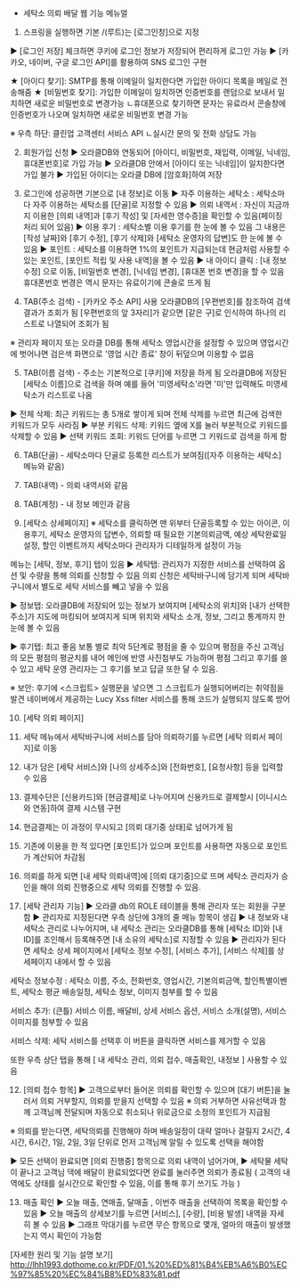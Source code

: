 * 세탁소 의뢰 배달 웹 기능 메뉴얼

1. 스프링을 실행하면 기본 /(루트)는 [로그인창]으로 지정 

▶ [로그인 저장] 체크하면 쿠키에 로그인 정보가 저장되어 편리하게 로그인 가능
▶ [카카오, 네이버, 구글 로그인 API]를 활용하여 SNS 로그인 구현

★ [아이디 찾기]: SMTP를 통해 이메일이 일치한다면 가입한 아이디 목록을 메일로 전송해줌 
★ [비밀번호 찾기]: 가입한 이메일이 일치하면 인증번호를 랜덤으로 보내서 일치하면 새로운 비밀번호로 변경가능
ㄴ휴대폰으로 찾기하면 문자는 유료라서 콘솔창에 인증번호가 나오며 일치하면 새로운 비밀번호 변경 가능

※ 우측 하단: 클린업 고객센터 서비스 API
ㄴ실시간 문의 및 전화 상담도 가능

2. 회원가입 신청
▶ 오라클DB와 연동되어 [아이디, 비밀번호, 재입력, 이메일, 닉네임, 휴대폰번호]로 가입 가능
▶ 오라클DB 안에서 [아이디 또는 닉네임]이 일치한다면 가입 불가
▶ 가입된 아이디는 오라클 DB에 [암호화]하여 저장

3. 로그인에 성공하면 기본으로 [내 정보]로 이동
▶ 자주 이용하는 세탁소 : 세탁소마다 자주 이용하는 세탁소를 [단골]로 지정할 수 있음
▶ 의뢰 내역서 : 자신이 지금까지 이용한 [의뢰 내역]과 [후기 작성] 및 [자세한 영수증]을 확인할 수 있음(페이징 처리 되어 있음)
▶ 이용 후기 : 세탁소별 이용 후기를 한 눈에 볼 수 있음 
그 내용은 [작성 날짜]와 [후기 수정], [후기 삭제]와 [세탁소 운영자의 답변]도 한 눈에 볼 수 있음
▶ 포인트 : 세탁소를 이용하면 1%의 포인트가 지급되는데 현금처럼 사용할 수 있는 포인트, [포인트 적립 및 사용 내역]을 볼 수 있음
▶ 내 아이디 클릭 : [내 정보 수정] 으로 이동, [비밀번호 변경], [닉네임 변경], [휴대폰 번호 변경]을 할 수 있음
휴대폰번호 번경은 역시 문자는 유료이기에 콘솔로 뜨게 됨

4. TAB(주소 검색) - [카카오 주소 API] 사용 
오라클DB의 [우편번호]를 참조하여 검색 결과가 조회가 됨
[우편번호의 앞 3자리]가 같으면 [같은 구]로 인식하여 하나의 리스트로 나열되어 조회가 됨

※ 관리자 페이지 또는 오라클 DB를 통해 세탁소 영업시간을 설정할 수 있으며 영업시간에 벗어나면
검은색 화면으로 '영업 시간 종료' 창이 뒤덮으며 이용할 수 없음 

5. TAB(이름 검색) - 주소는 기본적으로 [쿠키]에 저장을 하게 됨
오라클DB에 저장된 [세탁소 이름]으로 검색을 하며
예를 들어 '미영세탁소'라면 '미'만 입력해도 미영세탁소가 리스트로 나옴

▶ 전체 삭제: 최근 키워드는 총 5개로 쌓이게 되며 전체 삭제를 누르면 최근에 검색한 키워드가 모두 사라짐 
▶ 부분 키워드 삭제: 키워드 옆에 X를 눌러 부분적으로 키워드를 삭제할 수 있음
▶ 선택 키워드 조회: 키워드 단어를 누르면 그 키워드로 검색을 하게 함

6. TAB(단골) - 세탁소마다 단골로 등록한 리스트가 보여짐([자주 이용하는 세탁소] 메뉴와 같음)

7. TAB(내역) - 의뢰 내역서와 같음

8. TAB(계정) - 내 정보 메인과 같음

9. [세탁소 상세페이지]
※ 세탁소를 클릭하면 맨 위부터 단골등록할 수 있는 아이콘, 이용후기, 세탁소 운영자의 답변수, 
의뢰할 때 필요한 기본의뢰금액, 
예상 세탁완료일 설정, 할인 이벤트까지 세탁소마다 관리자가 디테일하게 설정이 가능

메뉴는 [세탁, 정보, 후기] 탭이 있음
▶ 세탁탭: 관리자가 지정한 서비스를 선택하여 옵션 및 수량을 통해 의뢰를 신청할 수 있음
의뢰 신청은 세탁바구니에 담기게 되며 세탁바구니에서 별도로 세탁 서비스를 빼고 넣을 수 있음

▶ 정보탭: 오라클DB에 저장되어 있는 정보가 보여지며 [세탁소의 위치]와 [내가 선택한 주소]가 지도에
마킹되어 보여지게 되며
위치와 세탁소 소개, 정보, 그리고 통계까지 한 눈에 볼 수 있음

▶ 후기탭: 최고 좋음 보통 별로 최악 5단계로 평점을 줄 수 있으며 
평점을 주신 고객님의 모든 평점의 평균치를 내어 메인에 반영
사진첨부도 가능하며 평점 그리고 후기를 쓸 수 있고 세탁 운영 관리자는 그 후기를 보고 답글 또한 달 수 있음.

※ 보안: 후기에 <스크립트> 실행문을 넣으면 그 스크립트가 실행되어버리는 취약점을 발견
네이버에서 제공하는 Lucy Xss filter 서비스를 통해 코드가 실행되지 않도록 방어

10. [세탁 의뢰 페이지]
1. 세탁 메뉴에서 세탁바구니에 서비스를 담아 의뢰하기를 누르면 [세탁 의뢰서 페이지]로 이동
2. 내가 담은 [세탁 서비스]와 [나의 상세주소]와 [전화번호], [요청사항] 등을 입력할 수 있음
3. 결제수단은 [신용카드]와 [현금결제]로 나누어지며 신용카드로 결제할시 [이니시스와 연동]하여 결제 시스템 구현
4. 현금결제는 이 과정이 무시되고 [의뢰 대기중 상태]로 넘어가게 됨
5. 기존에 이용을 한 적 있다면 [포인트]가 있으며 포인트를 사용하면 자동으로 포인트가 계산되어 차감됨
6. 의뢰를 하게 되면 [내 세탁 의뢰내역]에 [의뢰 대기중]으로 뜨며 세탁소 관리자가 승인을 해야 의뢰 진행중으로 
세탁 의뢰를 진행할 수 있음.

11. [세탁 관리자 기능]
▶ 오라클 db의 ROLE 테이블을 통해 관리자 또는 회원을 구분함
▶ 관리자로 지정된다면 우측 상단에 3개의 줄 메뉴 항목이 생김
▶ 내 정보와 내 세탁소 관리로 나누어지며, 내 세탁소 관리는 오라클DB를 통해 
[세탁소 ID]와 [내 ID]를 조인해서 등록해주면 [내 소유의 세탁소]로 지정할 수 있음
▶ 관리자가 된다면 세탁소 상세 페이지에서 [세탁소 정보 수정], [서비스 추가], [서비스 삭제]를 상세페이지 내에서 할 수 있음

세탁소 정보수정 : 세탁소 이름, 주소, 전화번호, 영업시간, 기본의뢰금액, 할인특별이벤트, 세탁소 평균 배송일정, 세탁소 정보, 이미지 첨부를
할 수 있음

서비스 추가: (큰틀) 서비스 이름, 배달비, 상세 서비스 옵션, 서비스 소개(설명), 서비스 이미지를 첨부할 수 있음

서비스 삭제: 세탁 서비스를 선택후 이 버튼을 클릭하면 서비스를 제거할 수 있음 


또한 우측 상단 탭을 통해  [ 내 세탁소 관리, 의뢰 접수, 매출확인, 내정보 ] 사용할 수 있음


12. [의뢰 접수 항목]
▶ 고객으로부터 들어온 의뢰를 확인할 수 있으며 [대기 버튼]을 눌러서
의뢰 거부할지, 의뢰를 받을지 선택할 수 있음
※ 의뢰 거부하면 사유선택과 함께 고객님께 전달되며 자동으로 취소되나 
위로금으로 소정의 포인트가 지급됨

※ 의뢰를 받는다면, 세탁의뢰를 진행해야 하며 배송일정이 대략 얼마나 걸릴지 
2시간, 4시간, 6시간, 1일, 2일, 3일 단위로 먼저 고객님께 알릴 수 있도록 선택을 해야함

▶ 모든 선택이 완료되면 [의뢰 진행중] 항목으로 의뢰 내역이 넘어가며, 
▶ 세탁물 세탁이 끝나고 고객님 댁에 배달이 완료되었다면 완료를 눌러주면 의뢰가 종료됨
( 고객의 내역에도 상태를 실시간으로 확인할 수 있음, 이를 통해 후기 쓰기도 가능 )

13. 매출 확인
▶ 오늘 매출, 연매출, 달매출 , 이번주 매출을 선택하여 목록을 확인할 수 있음
▶ 오늘 매출의 상세보기를 누르면 [서비스], [수량], [비용 발생] 내역을 자세히 볼 수 있음
▶ 그래프 막대기를 누르면 무슨 항목으로 몇개, 얼마의 매출이 발생했는지 역시 확인이 가능함

[자세한 원리 및 기능 설명 보기]
http://lhh1993.dothome.co.kr/PDF/01.%20%ED%81%B4%EB%A6%B0%EC%97%85%20%EC%84%B8%ED%83%81.pdf


